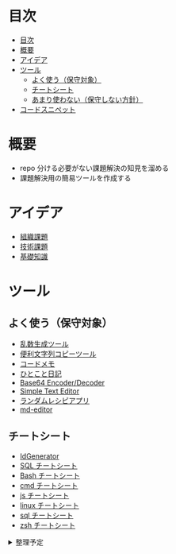 # 目次

<!-- TOC -->

- [目次](#目次)
- [概要](#概要)
- [アイデア](#アイデア)
- [ツール](#ツール)
  - [よく使う（保守対象）](#よく使う保守対象)
  - [チートシート](#チートシート)
  - [あまり使わない（保守しない方針）](#あまり使わない保守しない方針)
- [コードスニペット](#コードスニペット)

<!-- /TOC -->

# 概要

- repo 分ける必要がない課題解決の知見を溜める
- 課題解決用の簡易ツールを作成する

# アイデア

- [組織課題](https://github.com/jun0222/issue-solving/blob/main/ideas/organization-issue.md)
- [技術課題](https://github.com/jun0222/issue-solving/blob/main/ideas/tech-issue.md)
- [基礎知識](https://github.com/jun0222/issue-solving/blob/main/ideas/basic-knowledge.md)

# ツール

## よく使う（保守対象）

- [乱数生成ツール](https://tools.juns-app.com/rand/)
- [便利文字列コピーツール](https://tools.juns-app.com/debug/)
- [コードメモ](https://tools.juns-app.com/code-memo/)
- [ひとこと日記](https://nikki.juns-app.com/)
- [Base64 Encoder/Decoder](https://tools.juns-app.com/base64.html)
- [Simple Text Editor](https://tools.juns-app.com/editor)
- [ランダムレシピアプリ](https://tools.juns-app.com/ryouri)
- [md-editor](https://md.juns-app.com)

## チートシート

- [IdGenerator](https://id-generator.juns-app.com/cheat)
- [SQL チートシート](https://tools.juns-app.com/cheat/sql)
- [Bash チートシート](https://tools.juns-app.com/cheat/bash)
- [cmd チートシート](https://tools.juns-app.com/cheat/cmd)
- [js チートシート](https://tools.juns-app.com/cheat/js)
- [linux チートシート](https://tools.juns-app.com/cheat/linux)
- [sql チートシート](https://tools.juns-app.com/cheat/sql)
- [zsh チートシート](https://tools.juns-app.com/cheat/zsh)

<details><summary>整理予定</summary>

## あまり使わない（保守しない方針）

- [Todo List](https://todo.juns-app.com/)
- [logo メーカー](https://tools.juns-app.com/logo-maker.html)
- [Pomodoro Timer](https://next-tools.juns-app.com/pomodoro)
- [マインドマップ](https://next-tools.juns-app.com/mindmap)
- [CSV ビューワー](https://next-tools.juns-app.com/csvv)
- [タイマー](https://next-tools.juns-app.com/timer)

# コードスニペット

- [dayjs のサンプル](https://tools.juns-app.com/snipets/dayjs-get-date-sample/)
- [Date クラスでの timestamp 取得、clipboard へのコピー](https://tools.juns-app.com/snipets/getTimeStampFromDateClass/)
- [React の ContextAPI でダークテーマ切り替え](https://tools.juns-app.com/snipets/react-context-darkmode/)
- [react-hook-form とバリデーションのサンプル](https://next-tools.juns-app.com/rhf)
</details>
